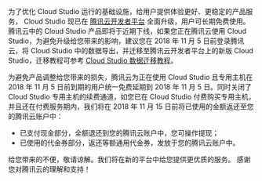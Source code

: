 为了优化 Cloud Studio 运行的基础设施，给用户提供体验更好、更稳定的产品服务， Cloud Studio 现已在 [腾讯云开发者平台](dev.tencent.com) 全面升级，用户可长期免费使用。腾讯云中的 Cloud Studio 产品即将于近期下线，如果您正在腾讯云使用 Cloud Studio，为避免升级给您带来的影响，建议您在 2018 年 11 月 5 日前登录腾讯云，将 Cloud Studio 中的数据导出，并迁移至腾讯云开发者平台上的新版 Cloud Studio，迁移教程可参考 [Cloud Studio 数据迁移教程](https://dev.tencent.com/help/cloud-studio/how-to-migrate-cs)。

为避免产品调整给您带来的损失，腾讯云为正在使用 Cloud Studio 且专用主机在 2018 年 11 月 5 日前到期的用户统一免费延期到 2018 年 11 月 5 日。同时关闭了 Cloud Studio 专用主机的续费通道，如您已在 Cloud Studio 付费购买专用主机，并且还在付费服务期内，我们将在 2018 年 11 月 15 日前将已使用的金额返还至您的腾讯云账户中：
- 已支付现金部分，全额退还到您的腾讯云账户中，您可操作提现；
- 已使用的代金券部分，返还等额通用代金券，发放于您的腾讯云账户中。

给您带来的不便，敬请谅解。我们将在新的平台中给您提供更优质的服务。
感谢您对腾讯云的理解和支持！
